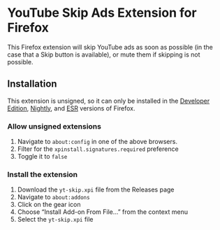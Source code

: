 # YouTube Skip Ads Extension for Firefox

This Firefox extension will skip YouTube ads as soon as possible (in the case that a Skip button is available), or mute them if skipping is not possible.

## Installation

This extension is unsigned, so it can only be installed in the [Developer Edition](https://www.mozilla.org/firefox/developer/), [Nightly](https://www.mozilla.org/firefox/nightly/all/), and [ESR](https://www.mozilla.org/firefox/organizations/) versions of Firefox.

### Allow unsigned extensions

1. Navigate to `about:config` in one of the above browsers.
2. Filter for the `xpinstall.signatures.required` preference
3. Toggle it to `false`

### Install the extension

1. Download the `yt-skip.xpi` file from the Releases page
1. Navigate to `about:addons`
1. Click on the gear icon
1. Choose “Install Add-on From File...” from the context menu
1. Select the `yt-skip.xpi` file
